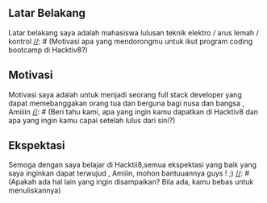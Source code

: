 [//]: # (Ceritakan sedikit tentang latar belakangmu seperti pendidikan terakhir atau pekerjaan sebelumnya)
## Latar Belakang
Latar belakang saya adalah mahasiswa lulusan teknik elektro / arus lemah / kontrol 
[//]: # (Motivasi apa yang mendorongmu untuk ikut program coding bootcamp di Hacktiv8?)
## Motivasi
Motivasi saya adalah untuk menjadi seorang full stack developer yang dapat memebanggakan orang tua dan berguna bagi nusa dan bangsa , Amiiiin
[//]: # (Beri tahu kami, apa yang ingin kamu dapatkan di Hacktiv8 dan apa yang ingin kamu capai setelah lulus dari sini?)
## Ekspektasi
Semoga dengan saya belajar di Hacktii8,semua ekspektasi yang baik yang saya inginkan dapat terwujud , Amiiin, mohon bantuuannya guys ! ;)
[//]: # (Apakah ada hal lain yang ingin disampaikan? Bila ada, kamu bebas untuk menuliskannya)
